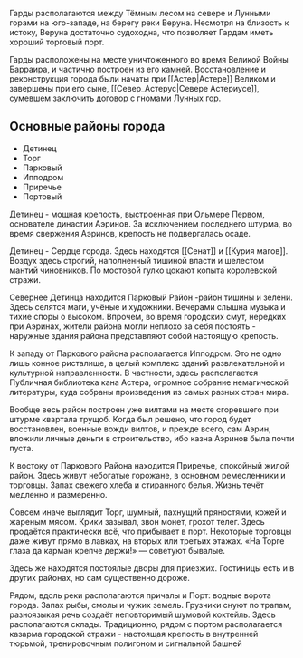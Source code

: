 Гарды располагаются между Тёмным лесом на севере и Лунными горами на юго-западе, на берегу реки Веруна. Несмотря на близость к истоку, Веруна достаточно судоходна, что позволяет Гардам иметь хороший торговый порт.

Гарды расположены на месте уничтоженного во время Великой Войны Барраира, и частично построен из его камней. Восстановление и реконструкция города были начаты при [[Астер|Астере]] Великом и завершены при его сыне, [[Север_Астерус|Севере Астериусе]], сумевшем заключить договор с гномами Лунных гор.

## Основные районы города
- Детинец
- Торг
- Парковый
- Ипподром
- Приречье
- Портовый

Детинец - мощная крепость, выстроенная при Ольмере Первом, основателе династии Аэринов. За исключением последнего штурма, во время свержения Аэринов, крепость не подвергалась осаде. 

Детинец - Сердце города. Здесь находятся [[Сенат]] и [[Курия магов]]. Воздух здесь строгий, наполненный тишиной власти и шелестом мантий чиновников. По мостовой гулко цокают копыта королевской стражи.

Севернее Детинца находится Парковый Район -район тишины и зелени. Здесь селятся маги, учёные и художники. Вечерами слышна музыка и тихие споры о высоком. Впрочем, во время городских смут, нередких при Аэринах, жители района могли неплохо за себя постоять - наружные здания района представляют собой настоящую крепость.

К западу от Паркового района располагается Ипподром. Это не одно лишь конное ристалище, а целый комплекс зданий развлекательной и культурной направленности. В частности, здесь располагается Публичная библиотека кана Астера, огромное собрание немагической литературы, куда собраны произведения из самых разных стран мира.

Вообще весь район построен уже вилтами на месте сгоревшего при штурме квартала трущоб. Когда был решено, что город будет восстановлен, военные вожди вилтов, и прежде всего, сам Аэрин, вложили личные деньги в строительство, ибо казна Аэринов была почти пуста.

К востоку от Паркового Района находится Приречье, спокойный жилой район. Здесь живут небогатые горожане, в основном ремесленники и торговцы. Запах свежего хлеба и стиранного белья. Жизнь течёт медленно и размеренно.

Совсем иначе выглядит Торг, шумный, пахнущий пряностями, кожей и жареным мясом. Крики зазывал, звон монет, грохот телег. Здесь продаётся практически всё, что прибывает в порт. Некоторые торговцы даже живут прямо в лавках, на вторых или третьих этажах. «На Торге глаза да карман крепче держи!» — советуют бывалые.

Здесь же находятся постоялые дворы для приезжих. Гостиницы есть и в других районах, но сам существенно дороже.

Рядом, вдоль реки располагаются причалы и Порт: водные ворота города. Запах рыбы, смолы и чужих земель. Грузчики снуют по трапам, разноязыкая речь создаёт неповторимый шумовой коктейль. Здесь располагаются склады. Традиционно, рядом с портом располагается казарма городской стражи - настоящая крепость в внутренней тюрьмой, тренировочным полигоном и сигнальной башней